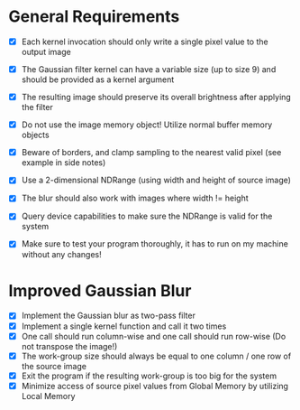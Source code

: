 # General Requirements

- [x] Each kernel invocation should only write a single pixel value to the output image
- [x] The Gaussian filter kernel can have a variable size (up to size 9) and should be provided as a kernel
argument

- [x] The resulting image should preserve its overall brightness after applying the filter
- [x] Do not use the image memory object! Utilize normal buffer memory objects
- [x] Beware of borders, and clamp sampling to the nearest valid pixel (see example in side notes)
- [x] Use a 2-dimensional NDRange (using width and height of source image)
- [x] The blur should also work with images where width != height
- [x] Query device capabilities to make sure the NDRange is valid for the system
- [x] Make sure to test your program thoroughly, it has to run on my machine without any changes!


# Improved Gaussian Blur

- [x] Implement the Gaussian blur as two-pass filter
- [x] Implement a single kernel function and call it two times
- [x] One call should run column-wise and one call should run row-wise (Do not transpose the image!)
- [x] The work-group size should always be equal to one column / one row of the source image
- [x] Exit the program if the resulting work-group is too big for the system
- [x] Minimize access of source pixel values from Global Memory by utilizing Local Memory